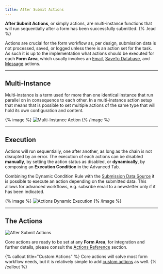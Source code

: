 ```yaml
---
title: After Submit Actions
---
```


**After Submit Actions**, or simply actions, are multi-instance functions that will run sequentially after a form has been successfully submitted. {% .lead %}

Actions are crucial for the form workflow as, per design, submission data is not processed, saved, or logged unless there is an action set for the task. As such it is up to the implementation what actions should be executed for each **Form Area**, which usually involves an [Email](actions/email), [SaveTo Database](actions/save-to-database), and [Message](actions/message) actions.

---

## Multi-Instance

Multi-instance is a term used for more than one identical instance that run parallel on in consequence to each other. In a multi-instance action setup that means that is possible to set multiple actions of the same type that will hold its own configuration and content.

{% image %}
![Multi-Instance Action](/assets/ytp/forms/form-action-multi-instance.png)
{% /image %}

---

## Execution

Actions will run sequentially, one after another, as long as the chain is not disrupted by an error. The execution of each actions can be disabled **manually**, by setting the action status as disabled, or **dynamically**, by composing an **Execution Condition** in the Advanced Tab.

Combining the Dynamic Condition Rule with the [Submission Data Source](dynamic#submission-data-source) it is possible to execute an action depending on the submitted data. This allows for advanced workflows, e.g. subsribe email to a newsletter only if it has been indicated.

{% image %}
![Actions Dynamic Execution](/assets/ytp/forms/form-action-exec-dynamic.webp)
{% /image %}

---

## The Actions

![After Submit Actions](/assets/ytp/forms/actions.webp)

Core actions are ready to be set at any **Form Area**, for integration and further details, please consult the [Actions Reference](actions) section.

{% callout title="Custom Actions" %}
Core actions will solve most form workflow needs, but it is relatively simple to add [custom actions](./how-to/action) as well.
{% /callout %}
